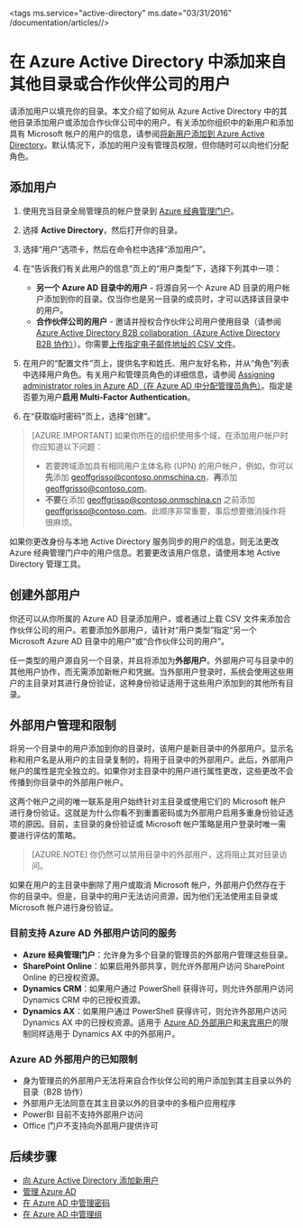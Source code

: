 <properties
	pageTitle="在 Azure Active Directory 中添加来自其他目录或合作伙伴公司的用户 | Azure"
	description="介绍如何在 Azure Active Directory 中添加用户或更改用户信息，包括外部用户和来宾用户。"
	services="active-directory"
	documentationCenter=""
	authors="curtand"
	manager="stevenpo"
	editor=""/>

<tags
	ms.service="active-directory"
	ms.date="03/31/2016"
	/documentation/articles//>

# 在 Azure Active Directory 中添加来自其他目录或合作伙伴公司的用户

请添加用户以填充你的目录。本文介绍了如何从 Azure Active Directory 中的其他目录添加用户或添加合作伙伴公司中的用户。有关添加你组织中的新用户和添加具有 Microsoft 帐户的用户的信息，请参阅[将新用户添加到 Azure Active Directory](/documentation/articles/active-directory-create-users)。默认情况下，添加的用户没有管理员权限，但你随时可以向他们分配角色。

## 添加用户

1. 使用充当目录全局管理员的帐户登录到 [Azure 经典管理门户](https://manage.windowsazure.cn)。

2. 选择 **Active Directory**，然后打开你的目录。

3. 选择“用户”选项卡，然后在命令栏中选择“添加用户”。

4. 在“告诉我们有关此用户的信息”页上的“用户类型”下，选择下列其中一项：

	- **另一个 Azure AD 目录中的用户** - 将源自另一个 Azure AD 目录的用户帐户添加到你的目录。仅当你也是另一目录的成员时，才可以选择该目录中的用户。
	- **合作伙伴公司的用户** - 邀请并授权合作伙伴公司用户使用目录（请参阅 [Azure Active Directory B2B collaboration（Azure Active Directory B2B 协作）](/documentation/articles/active-directory-b2b-what-is-azure-ad-b2b)）。你需要[上传指定电子邮件地址的 CSV 文件](/documentation/articles/active-directory-b2b-references-csv-file-format)。

6. 在用户的“配置文件”页上，提供名字和姓氏、用户友好名称，并从“角色”列表中选择用户角色。有关用户和管理员角色的详细信息，请参阅 [Assigning administrator roles in Azure AD（在 Azure AD 中分配管理员角色）](/documentation/articles/active-directory-assign-admin-roles)。指定是否要为用户**启用 Multi-Factor Authentication**。

7. 在“获取临时密码”页上，选择“创建”。

> [AZURE.IMPORTANT] 如果你所在的组织使用多个域，在添加用户帐户时你应知道以下问题：
>
> - 若要跨域添加具有相同用户主体名称 (UPN) 的用户帐户，例如，你可以**先**添加 geoffgrisso@contoso.onmschina.cn，**再**添加 geoffgrisso@contoso.com。
> - **不要**在添加 geoffgrisso@contoso.onmschina.cn 之前添加 geoffgrisso@contoso.com。此顺序非常重要，事后想要撤消操作将很麻烦。

如果你更改身份与本地 Active Directory 服务同步的用户的信息，则无法更改 Azure 经典管理门户中的用户信息。若要更改该用户信息，请使用本地 Active Directory 管理工具。

## 创建外部用户

你还可以从你所属的 Azure AD 目录添加用户，或者通过上载 CSV 文件来添加合作伙伴公司的用户。若要添加外部用户，请针对“用户类型”指定“另一个 Microsoft Azure AD 目录中的用户”或“合作伙伴公司的用户”。

任一类型的用户源自另一个目录，并且将添加为**外部用户**。外部用户可与目录中的其他用户协作，而无需添加新帐户和凭据。当外部用户登录时，系统会使用这些用户的主目录对其进行身份验证，这种身份验证适用于这些用户添加到的其他所有目录。

## 外部用户管理和限制

将另一个目录中的用户添加到你的目录时，该用户是新目录中的外部用户。显示名称和用户名是从用户的主目录复制的，将用于目录中的外部用户。此后，外部用户帐户的属性是完全独立的。如果你对主目录中的用户进行属性更改，这些更改不会传播到你目录中的外部用户帐户。

这两个帐户之间的唯一联系是用户始终针对主目录或使用它们的 Microsoft 帐户进行身份验证。这就是为什么你看不到重置密码或为外部用户启用多重身份验证选项的原因。目前，主目录的身份验证或 Microsoft 帐户策略是用户登录时唯一需要进行评估的策略。

> [AZURE.NOTE]
你仍然可以禁用目录中的外部用户，这将阻止其对目录访问。

如果在用户的主目录中删除了用户或取消 Microsoft 帐户，外部用户仍然存在于你的目录中。但是，目录中的用户无法访问资源，因为他们无法使用主目录或 Microsoft 帐户进行身份验证。

### 目前支持 Azure AD 外部用户访问的服务

- **Azure 经典管理门户**：允许身为多个目录的管理员的外部用户管理这些目录。
- **SharePoint Online**：如果启用外部共享，则允许外部用户访问 SharePoint Online 的已授权资源。
- **Dynamics CRM**：如果用户通过 PowerShell 获得许可，则允许外部用户访问 Dynamics CRM 中的已授权资源。
- **Dynamics AX**：如果用户通过 PowerShell 获得许可，则允许外部用户访问 Dynamics AX 中的已授权资源。适用于 [Azure AD 外部用户](#known-limitations-of-azure-ad-external-users)和[来宾用户](#guest-user-management-and-limitations)的限制同样适用于 Dynamics AX 中的外部用户。

### Azure AD 外部用户的已知限制

- 身为管理员的外部用户无法将来自合作伙伴公司的用户添加到其主目录以外的目录（B2B 协作）
- 外部用户无法同意在其主目录以外的目录中的多租户应用程序
- PowerBI 目前不支持外部用户访问
- Office 门户不支持向外部用户提供许可


## 后续步骤

- [向 Azure Active Directory 添加新用户](/documentation/articles/active-directory-create-users)
- [管理 Azure AD](/documentation/articles/active-directory-administer)
- [在 Azure AD 中管理密码](/documentation/articles/active-directory-manage-passwords)
- [在 Azure AD 中管理组](/documentation/articles/active-directory-manage-groups)

<!---HONumber=Mooncake_0613_2016-->